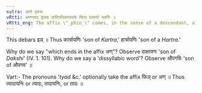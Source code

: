 ```yaml
---
sutra: अणो द्वयचः
vRtti: अणन्ताद् द्व्यचः प्रातिपदिकादपत्ये फिञ् प्रत्ययो भवति ॥
vRtti_eng: The affix \"_phin_\" comes, in the sense of a descendant, after a dissyllabic word ending in the affix \"अण्\".
---
```

This debars इञ् ॥ Thus कार्त्रायणिः 'son of _Kartra_,' हार्त्रायणिः 'son of a _Hartra_.'

Why do we say "which ends in the affix अण्"? Observe दाक्षायणः 'son of _Dakshi_' (IV. 1. 101). Why do we say a 'dissyllabic word'? Observe औपगविः 'son of औपगव' ॥

Vart:- The pronouns '_tyad_ &c.' optionally take the affix फिञ् or अण् ॥ Thus त्यादायनिः or त्यादः, तादायनिः, or तादः ॥
